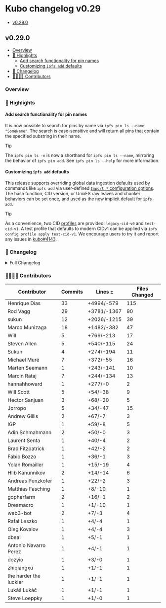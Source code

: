 # Kubo changelog v0.29

- [v0.29.0](#v0290)

## v0.29.0

- [Overview](#overview)
- [🔦 Highlights](#-highlights)
  - [Add search functionality for pin names](#add-search-functionality-for-pin-names)
  - [Customizing `ipfs add` defaults](#customizing-ipfs-add-defaults)
- [📝 Changelog](#-changelog)
- [👨‍👩‍👧‍👦 Contributors](#-contributors)

### Overview

### 🔦 Highlights

#### Add search functionality for pin names

It is now possible to search for pins by name via `ipfs pin ls --name "SomeName"`.
The search is case-sensitive and will return all pins that contain the specified substring in their name.

> [!TIP]
> The `ipfs pin ls -n` is now a shorthand for `ipfs pin ls --name`, mirroring the behavior of `ipfs pin add`.
> See `ipfs pin ls --help` for more information.

#### Customizing `ipfs add` defaults

This release supports overriding global data ingestion defaults used by commands like `ipfs add` via user-defined [`Import.*` configuration options](../config.md#import).
The hash function, CID version, or UnixFS raw leaves and chunker behaviors can be set once, and used as the new implicit default for `ipfs add`.

> [!TIP]
> As a convenience, two CID [profiles](../config.md#profile) are provided: `legacy-cid-v0` and `test-cid-v1`.
> A test profile that defaults to modern CIDv1 can be applied via `ipfs config profile apply test-cid-v1`.
> We encourage users to try it and report any issues in [kubo#4143](https://github.com/ipfs/kubo/issues/4143).

### 📝 Changelog

<details><summary>Full Changelog</summary>

- github.com/ipfs/kubo:
  - fix(cli): unify --name param in ls and add (#10439) ([ipfs/kubo#10439](https://github.com/ipfs/kubo/pull/10439))
  - chore: set version to 0.29.0-rc2
  - fix(libp2p): streams config validation in resource manager (#10435) ([ipfs/kubo#10435](https://github.com/ipfs/kubo/pull/10435))
  - chore: update version
  - chore: libp2p 0.34.1 (#10429) ([ipfs/kubo#10429](https://github.com/ipfs/kubo/pull/10429))
  - refactor: stop using github.com/pkg/errors (#10431) ([ipfs/kubo#10431](https://github.com/ipfs/kubo/pull/10431))
  - chore: fix --help text
  - config: introduce Import section (#10421) ([ipfs/kubo#10421](https://github.com/ipfs/kubo/pull/10421))
  - feat: enables searching pins by name (#10412) ([ipfs/kubo#10412](https://github.com/ipfs/kubo/pull/10412))
  - fix(fuse): ipfs path parsing (#10243) ([ipfs/kubo#10243](https://github.com/ipfs/kubo/pull/10243))
  - core/node: fix divide by zero fatal crash for reprovide rate check (#10411) ([ipfs/kubo#10411](https://github.com/ipfs/kubo/pull/10411))
  - chore: bump to go-ipfs-cmds @ v0.11
  - chore: create next changelog
  - Merge Release: v0.28.0 [skip changelog] ([ipfs/kubo#10402](https://github.com/ipfs/kubo/pull/10402))
  - docs: update release checklist (#10401) ([ipfs/kubo#10401](https://github.com/ipfs/kubo/pull/10401))
  - chore: update version
- github.com/ipfs/boxo (v0.19.0 -> v0.20.0):
  - Release v0.20.0 ([ipfs/boxo#613](https://github.com/ipfs/boxo/pull/613))
- github.com/ipfs/go-blockservice (v0.5.0 -> v0.5.2):
  - docs: remove contribution section
  - chore: bump version
  - chore: deprecate types and readme
  - chore: release v0.5.1
  - fix: remove busyloop in getBlocks by removing batching
- github.com/ipfs/go-ipfs-blockstore (v1.3.0 -> v1.3.1):
  - docs: remove contribution section
  - chore: bump version
  - chore: deprecate types and readme
- github.com/ipfs/go-ipfs-cmds (v0.10.0 -> v0.11.0):
  - chore: release v0.11.0 (#253) ([ipfs/go-ipfs-cmds#253](https://github.com/ipfs/go-ipfs-cmds/pull/253))
  - chore: update deps (#252) ([ipfs/go-ipfs-cmds#252](https://github.com/ipfs/go-ipfs-cmds/pull/252))
  - chore: release 0.10.2 (#251) ([ipfs/go-ipfs-cmds#251](https://github.com/ipfs/go-ipfs-cmds/pull/251))
  - fix(http): return error in case of panic (#250) ([ipfs/go-ipfs-cmds#250](https://github.com/ipfs/go-ipfs-cmds/pull/250))
  - chore: release v0.10.1
- github.com/ipfs/go-ipfs-ds-help (v1.1.0 -> v1.1.1):
  - docs: remove contribution section
  - chore: bump version
  - chore: deprecate types and readme
- github.com/ipfs/go-ipfs-exchange-interface (v0.2.0 -> v0.2.1):
  - chore: bump version
  - Deprecate types and readme (#29) ([ipfs/go-ipfs-exchange-interface#29](https://github.com/ipfs/go-ipfs-exchange-interface/pull/29))
  - docs: Add proper documenation to the interface.
- github.com/ipfs/go-verifcid (v0.0.2 -> v0.0.3):
  - chore: bump version
  - chore: deprecate types and readme
  - Make poseidon hashes good hashes ([ipfs/go-verifcid#19](https://github.com/ipfs/go-verifcid/pull/19))
  - sync: update CI config files (#18) ([ipfs/go-verifcid#18](https://github.com/ipfs/go-verifcid/pull/18))
- github.com/ipld/go-car (v0.5.0 -> v0.6.2):
  - v0.6.2 ([ipld/go-car#464](https://github.com/ipld/go-car/pull/464))
  - fix: opt-in way to allow empty list of roots in CAR headers ([ipld/go-car#461](https://github.com/ipld/go-car/pull/461))
  - feat: add inverse and version to filter cmd ([ipld/go-car#457](https://github.com/ipld/go-car/pull/457))
  - v0.6.1 bump
  - chore: update usage of merkledag by go-car (#437) ([ipld/go-car#437](https://github.com/ipld/go-car/pull/437))
  - feat(cmd/car): add '--no-wrap' option to 'create' command ([ipld/go-car#432](https://github.com/ipld/go-car/pull/432))
  - fix: remove github.com/ipfs/go-ipfs-blockstore dependency
  - feat: expose index for StorageCar
  - perf: reduce NewCarReader allocations
  - fix(deps): update deps for cmd (use master go-car and go-car/v2 for now)
  - fix: new error strings from go-cid
  - fix: tests should match stderr for verbose output
  - fix: reading from stdin should broadcast EOF to block loaders
  - refactor insertion index to be publicly accessible ([ipld/go-car#408](https://github.com/ipld/go-car/pull/408))
  - chore: unmigrate from go-libipfs
  - Create CODEOWNERS
  - blockstore: give a direct access to the index for read operations
  - blockstore: only close the file on error in OpenReadWrite, not OpenReadWriteFile
  - fix: handle (and test) WholeCID vs not; fast Has() path for storage
  - ReadWrite: faster Has() by using the in-memory index instead of reading on disk
  - fix: let `extract` skip missing unixfs shard links
  - fix: error when no files extracted
  - fix: make -f optional, read from stdin if omitted
  - fix: update cmd/car/README with latest description
  - chore: add test cases for extract modes
  - feat: extract accepts '-' as an output path for stdout
  - feat: extract specific path, accept stdin as streaming input
  - fix: if we don't read the full block data, don't error on !EOF
  - blockstore: try to close during Finalize(), even in case of previous error
  - ReadWrite: add an alternative FinalizeReadOnly+Close flow
  - feat: add WithTrustedCar() reader option (#381) ([ipld/go-car#381](https://github.com/ipld/go-car/pull/381))
  - blockstore: fast path for AllKeysChan using the index
  - fix: switch to crypto/rand.Read
  - stop using the deprecated io/ioutil package
  - fix(doc): fix storage package doc formatting
  - fix: return errors for unsupported operations
  - chore: move insertionindex into store pkg
  - chore: add experimental note
  - fix: minor lint & windows fd test problems
  - feat: docs for StorageCar interfaces
  - feat: ReadableWritable; dedupe shared code
  - feat: add Writable functionality to StorageCar
  - feat: StorageCar as a Readable storage, separate from blockstore
  - feat(blockstore): implement a streaming read only storage
  - feat(cmd): add index create subcommand to create an external carv2 index ([ipld/go-car#350](https://github.com/ipld/go-car/pull/350))
  - chore: bump version to 0.6.0
  - fix: use goreleaser instead
  - Allow using WalkOption in WriteCar function ([ipld/go-car#357](https://github.com/ipld/go-car/pull/357))
  - fix: update go-block-format to the version that includes the stubs
  - feat: upgrade from go-block-format to go-libipfs/blocks
  - cleanup readme a bit to make the cli more discoverable (#353) ([ipld/go-car#353](https://github.com/ipld/go-car/pull/353))
  - Update install instructions in README.md
  - Add a debugging form for car files. (#341) ([ipld/go-car#341](https://github.com/ipld/go-car/pull/341))
  -  ([ipld/go-car#340](https://github.com/ipld/go-car/pull/340))
  - add a `SkipNext` method on block reader (#338) ([ipld/go-car#338](https://github.com/ipld/go-car/pull/338))
  - feat: Has() and Get() will respect StoreIdentityCIDs option
- github.com/libp2p/go-libp2p (v0.33.2 -> v0.34.1):
  - release v0.34.1 (#2811) ([libp2p/go-libp2p#2811](https://github.com/libp2p/go-libp2p/pull/2811))
  - config: fix Insecure security constructor (#2810) ([libp2p/go-libp2p#2810](https://github.com/libp2p/go-libp2p/pull/2810))
  - rcmgr: Backwards compatibility if you wrap default impl (#2805) ([libp2p/go-libp2p#2805](https://github.com/libp2p/go-libp2p/pull/2805))
  - v0.34.0 (#2795) ([libp2p/go-libp2p#2795](https://github.com/libp2p/go-libp2p/pull/2795))
  - swarm: fix addr for TestBlackHoledAddrBlocked (#2803) ([libp2p/go-libp2p#2803](https://github.com/libp2p/go-libp2p/pull/2803))
  - Add backwards compatibility with old well-known resource (#2798) ([libp2p/go-libp2p#2798](https://github.com/libp2p/go-libp2p/pull/2798))
  - rcmgr: remove a connection only once from the limiter (#2800) ([libp2p/go-libp2p#2800](https://github.com/libp2p/go-libp2p/pull/2800))
  - Adhere to request.Context when roundtripping on a stream (#2796) ([libp2p/go-libp2p#2796](https://github.com/libp2p/go-libp2p/pull/2796))
  - fix: Set missing deadlines (#2794) ([libp2p/go-libp2p#2794](https://github.com/libp2p/go-libp2p/pull/2794))
  - rcmgr: Add conn_limiter to limit number of conns per ip cidr (#2788) ([libp2p/go-libp2p#2788](https://github.com/libp2p/go-libp2p/pull/2788))
  - identify: refactor observed address manager to do address mapping at thin waist(IP+TCP/UDP) layer (#2793) ([libp2p/go-libp2p#2793](https://github.com/libp2p/go-libp2p/pull/2793))
  - fix: DNS protocol address is not reserved (#2792) ([libp2p/go-libp2p#2792](https://github.com/libp2p/go-libp2p/pull/2792))
  - Update github.com/quic-go/quic-go dependency (#2780) ([libp2p/go-libp2p#2780](https://github.com/libp2p/go-libp2p/pull/2780))
  - webrtc: add webrtc addresses to host normalizer (#2784) ([libp2p/go-libp2p#2784](https://github.com/libp2p/go-libp2p/pull/2784))
  - Add a "Limited" network connectivity state (#2696) ([libp2p/go-libp2p#2696](https://github.com/libp2p/go-libp2p/pull/2696))
  - basichost: append certhash for webrtc addresses provided via address factory (#2774) ([libp2p/go-libp2p#2774](https://github.com/libp2p/go-libp2p/pull/2774))
  - Fix comment (#2775) ([libp2p/go-libp2p#2775](https://github.com/libp2p/go-libp2p/pull/2775))
  - Update: update incomplete readmes (#2767) ([libp2p/go-libp2p#2767](https://github.com/libp2p/go-libp2p/pull/2767))
  - libp2phttp: Return connection: close when doing http over streams (#2756) ([libp2p/go-libp2p#2756](https://github.com/libp2p/go-libp2p/pull/2756))
  - Identify: emit useful events after identification (#2759) ([libp2p/go-libp2p#2759](https://github.com/libp2p/go-libp2p/pull/2759))
  - Update chat with rendezvous example (#2769) ([libp2p/go-libp2p#2769](https://github.com/libp2p/go-libp2p/pull/2769))
  - Rename well-known resource (#2757) ([libp2p/go-libp2p#2757](https://github.com/libp2p/go-libp2p/pull/2757))
  - quic: make server cmd use RFC 9000 instead of draft-29  (#2753) ([libp2p/go-libp2p#2753](https://github.com/libp2p/go-libp2p/pull/2753))
  - autonat: Clean up after close (#2749) ([libp2p/go-libp2p#2749](https://github.com/libp2p/go-libp2p/pull/2749))
  - webrtc: run onDone callback immediately on close (#2729) ([libp2p/go-libp2p#2729](https://github.com/libp2p/go-libp2p/pull/2729))
  - fix: add NullResourceManager to webrtc, fixes panic (#2752) ([libp2p/go-libp2p#2752](https://github.com/libp2p/go-libp2p/pull/2752))
  - feat: add tls KeyLogWriter option (#2750) ([libp2p/go-libp2p#2750](https://github.com/libp2p/go-libp2p/pull/2750))
  - Use any port, not a specific one for examples (#2748) ([libp2p/go-libp2p#2748](https://github.com/libp2p/go-libp2p/pull/2748))
  - quicreuse: remove workaround for quic-go listener close deadlock (#2746) ([libp2p/go-libp2p#2746](https://github.com/libp2p/go-libp2p/pull/2746))
  - use Fx to start and stop the host, swarm, autorelay and quicreuse (#2118) ([libp2p/go-libp2p#2118](https://github.com/libp2p/go-libp2p/pull/2118))
  - webrtc: set sctp receive buffer size to 100kB (#2745) ([libp2p/go-libp2p#2745](https://github.com/libp2p/go-libp2p/pull/2745))
  - basichost: log more info when protocol selection fails (#2734) ([libp2p/go-libp2p#2734](https://github.com/libp2p/go-libp2p/pull/2734))
  - chore: bump quic-go (#2742) ([libp2p/go-libp2p#2742](https://github.com/libp2p/go-libp2p/pull/2742))
  - security: remove unnecessary noise code (#2738) ([libp2p/go-libp2p#2738](https://github.com/libp2p/go-libp2p/pull/2738))
  - webrtc: increase receive buffer size on listener (#2730) ([libp2p/go-libp2p#2730](https://github.com/libp2p/go-libp2p/pull/2730))
  - webrtc: fix bug with logger wrapper (#2727) ([libp2p/go-libp2p#2727](https://github.com/libp2p/go-libp2p/pull/2727))
  - dcutr: fix log format to actually print error (#2725) ([libp2p/go-libp2p#2725](https://github.com/libp2p/go-libp2p/pull/2725))
  - webrtc: use a common logger for all pion logging (#2718) ([libp2p/go-libp2p#2718](https://github.com/libp2p/go-libp2p/pull/2718))
  - chore: remove unreadable code, move a test function to test code, better locking in webrtc control reader
  - ping: use context.Afterfunc to avoid a lingering goroutine (#2723) ([libp2p/go-libp2p#2723](https://github.com/libp2p/go-libp2p/pull/2723))
  - webrtc: close mux when closing listener (#2717) ([libp2p/go-libp2p#2717](https://github.com/libp2p/go-libp2p/pull/2717))
  - webrtc: setup datachannel handlers before connecting to a peer (#2716) ([libp2p/go-libp2p#2716](https://github.com/libp2p/go-libp2p/pull/2716))
- github.com/libp2p/go-libp2p-pubsub (v0.10.0 -> v0.11.0):
  - Fix: Own our CertifiedAddrBook (#555) ([libp2p/go-libp2p-pubsub#555](https://github.com/libp2p/go-libp2p-pubsub/pull/555))
  - chores: bump go-libp2p (#558) ([libp2p/go-libp2p-pubsub#558](https://github.com/libp2p/go-libp2p-pubsub/pull/558))
  - fix: Don't bother parsing an empty slice (#556) ([libp2p/go-libp2p-pubsub#556](https://github.com/libp2p/go-libp2p-pubsub/pull/556))
  - Replace fragmentRPC with appendOrMergeRPC (#557) ([libp2p/go-libp2p-pubsub#557](https://github.com/libp2p/go-libp2p-pubsub/pull/557))
- github.com/multiformats/go-multiaddr (v0.12.3 -> v0.12.4):
  - Release v0.12.4 ([multiformats/go-multiaddr#245](https://github.com/multiformats/go-multiaddr/pull/245))
  - net: restrict unicast ip6 public address space (#235) ([multiformats/go-multiaddr#235](https://github.com/multiformats/go-multiaddr/pull/235))
- github.com/whyrusleeping/cbor-gen (v0.1.0 -> v0.1.1):
  - fix: reduce memory held by deferred objects (#96) ([whyrusleeping/cbor-gen#96](https://github.com/whyrusleeping/cbor-gen/pull/96))

</details>

### 👨‍👩‍👧‍👦 Contributors

| Contributor | Commits | Lines ± | Files Changed |
|-------------|---------|---------|---------------|
| Henrique Dias | 33 | +4994/-579 | 115 |
| Rod Vagg | 29 | +3781/-1367 | 90 |
| sukun | 12 | +2026/-1215 | 39 |
| Marco Munizaga | 18 | +1482/-382 | 47 |
| Will | 5 | +769/-213 | 17 |
| Steven Allen | 5 | +540/-115 | 24 |
| Sukun | 4 | +274/-194 | 11 |
| Michael Muré | 7 | +372/-55 | 16 |
| Marten Seemann | 1 | +243/-141 | 10 |
| Marcin Rataj | 7 | +244/-134 | 13 |
| hannahhoward | 1 | +277/-0 | 2 |
| Will Scott | 5 | +54/-38 | 9 |
| Hector Sanjuan | 3 | +68/-20 | 5 |
| Jorropo | 5 | +34/-47 | 15 |
| Andrew Gillis | 2 | +67/-7 | 3 |
| IGP | 1 | +59/-8 | 5 |
| Adin Schmahmann | 2 | +50/-0 | 3 |
| Laurent Senta | 1 | +40/-4 | 2 |
| Brad Fitzpatrick | 1 | +42/-2 | 2 |
| Fabio Bozzo | 1 | +36/-1 | 3 |
| Yolan Romailler | 1 | +15/-19 | 4 |
| Hlib Kanunnikov | 2 | +14/-14 | 6 |
| Andreas Penzkofer | 1 | +22/-2 | 3 |
| Matthias Fasching | 1 | +8/-10 | 1 |
| gopherfarm | 2 | +16/-1 | 2 |
| Dreamacro | 1 | +1/-10 | 1 |
| web3-bot | 2 | +7/-3 | 4 |
| Rafał Leszko | 1 | +4/-4 | 1 |
| Oleg Kovalov | 1 | +4/-4 | 3 |
| dbeal | 1 | +5/-1 | 1 |
| Antonio Navarro Perez | 1 | +4/-1 | 1 |
| dozyio | 1 | +3/-0 | 1 |
| zhiqiangxu | 1 | +1/-1 | 1 |
| the harder the luckier | 1 | +1/-1 | 1 |
| Lukáš Lukáč | 1 | +1/-1 | 1 |
| Steve Loeppky | 1 | +1/-0 | 1 |
